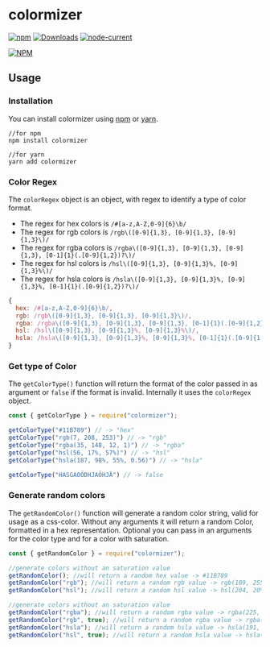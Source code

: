 # colormizer

[![npm](https://img.shields.io/npm/v/colormizer)](https://www.npmjs.com/package/colormizer)
[![Downloads](https://img.shields.io/npm/dm/colormizer)](https://www.npmjs.com/package/colormizer)
[![node-current](https://img.shields.io/node/v/colormizer)](https://www.npmjs.com/package/colormizer)

[![NPM](https://nodei.co/npm/colormizer.png)](https://www.npmjs.com/package/colormizer)

## Usage

### Installation

You can install colormizer using [npm](https://www.npmjs.com/package/colormizer) or [yarn](https://yarnpkg.com/package/colormizer).

```
//for npm
npm install colormizer

//for yarn
yarn add colormizer
```
### Color Regex

The `colorRegex` object is an object, with regex to identify a type of color format. 
* The regex for hex colors is `/#[a-z,A-Z,0-9]{6}\b/`
* The regex for rgb colors is `/rgb\([0-9]{1,3}, [0-9]{1,3}, [0-9]{1,3}\)/`
* The regex for rgba colors is `/rgba\([0-9]{1,3}, [0-9]{1,3}, [0-9]{1,3}, [0-1]{1}(.[0-9]{1,2})?\)/`
* The regex for hsl colors is `/hsl\([0-9]{1,3}, [0-9]{1,3}%, [0-9]{1,3}%\)/`
* The regex for hsla colors is `/hsla\([0-9]{1,3}, [0-9]{1,3}%, [0-9]{1,3}%, [0-1]{1}(.[0-9]{1,2})?\)/`

```js
{
  hex: /#[a-z,A-Z,0-9]{6}\b/,
  rgb: /rgb\([0-9]{1,3}, [0-9]{1,3}, [0-9]{1,3}\)/,
  rgba: /rgba\([0-9]{1,3}, [0-9]{1,3}, [0-9]{1,3}, [0-1]{1}(.[0-9]{1,2})?\)/,
  hsl: /hsl\([0-9]{1,3}, [0-9]{1,3}%, [0-9]{1,3}%\)/,
  hsla: /hsla\([0-9]{1,3}, [0-9]{1,3}%, [0-9]{1,3}%, [0-1]{1}(.[0-9]{1,2})?\)/,
}
```

### Get type of Color

The `getColorType()` function will return the format of the color passed in as argument or `false` if the format is invalid. Internally it uses the `colorRegex` object. 

```js
const { getColorType } = require("colormizer");

getColorType("#11B789") // -> "hex"
getColorType("rgb(7, 208, 253)") // -> "rgb"
getColorType("rgba(35, 148, 12, 1)") // -> "rgba"
getColorType("hsl(56, 17%, 57%)") // -> "hsl"
getColorType("hsla(187, 98%, 55%, 0.56)") // -> "hsla"

getColorType("HASGAOÖDHJAÖHJÄ") // -> false
```

### Generate random colors

The `getRandomColor()` function will generate a random color string, valid for usage as a css-color. Without any arguments it will return a random Color, formatted in a hex representation. Optional you can pass in an arguments for the color type and for a color with saturation.

```js
const { getRandomColor } = require("colormizer");

//generate colors without an saturation value
getRandomColor(); //will return a random hex value -> #11B789
getRandomColor("rgb"); //will return a random rgb value -> rgb(109, 255, 11)
getRandomColor("hsl"); //will return a random hsl value -> hsl(204, 20%, 8%)

//generate colors without an saturation value
getRandomColor("rgba"); //will return a random rgba value -> rgba(225, 154, 47, 0.26)
getRandomColor("rgb", true); //will return a random rgba value -> rgba(209, 207, 14, 0.95)
getRandomColor("hsla"); //will return a random hsla value -> hsla(191, 7%, 80%, 0.78)
getRandomColor("hsl", true); //will return a random hsla value -> hsla(83, 41%, 51%, 0.19)
```


